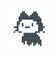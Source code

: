 <a href="http://babylovedaily.store/">
  <picture>
    <source media="(prefers-color-scheme: dark)" srcset="./img/mona-loading.gif" />
    <source media="(prefers-color-scheme: light)" srcset="./img/mona-loading.gif" />
    <div style="width:100%; display:flex; justify-content:center; align-items:center; aspect-ratio:16/4;">
      <img alt="http://babylovedaily.store/" src="./img/mona-loading.gif" style="max-width:50%; max-height:50%; object-fit:contain;" />
    </div>
  </picture>
</a>
